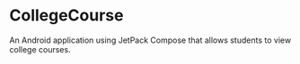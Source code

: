 # CollegeCourse
An Android application using JetPack Compose that allows students to view college courses.
